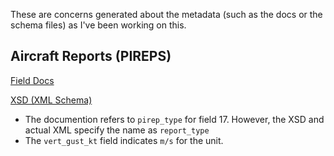 These are concerns generated about the metadata (such as the docs or
the schema files) as I've been working on this.

## Aircraft Reports (PIREPS) ##
[Field Docs](https://aviationweather.gov/dataserver/fields?datatype=airep)

[XSD (XML Schema)](https://aviationweather.gov/docs/dataserver/schema/aircraftreport1_0.xsd)

* The documention refers to `pirep_type` for field 17. However, the XSD and actual XML specify the name as `report_type`
* The `vert_gust_kt` field indicates `m/s` for the unit.